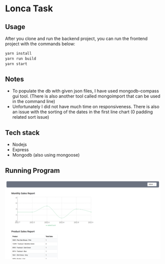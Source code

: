 # Lonca Task

## Usage

After you clone and run the backend project, you can run the frontend project with the commands below:

```bash
yarn install
yarn run build
yarn start
```

## Notes

- To populate the db with given json files, I have used mongodb-compass gui tool. (There is also another tool called mongoimport that can be used in the command line)
- Unfortunately I did not have much time on responsiveness. There is also an issue with the sorting of the dates in the first line chart (0 padding related sort issue)

## Tech stack

- Nodejs
- Express
- Mongodb (also using mongoose)

## Running Program

![Running Program](./sample_run.png)
